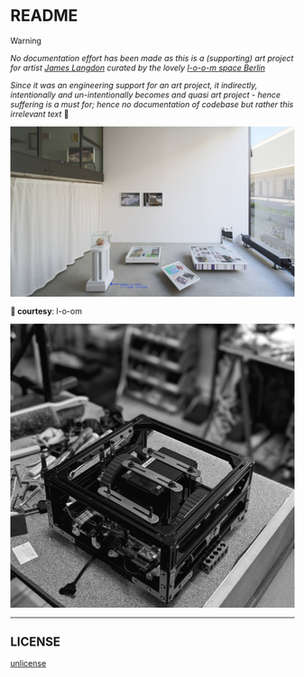 # README

> [!WARNING]  
> _No documentation effort has been made as this is a (supporting) art project for artist [James Langdon](https://www.instagram.com/jameslangdon.eu/) curated by the lovely [l-o-o-m space Berlin](https://www.l-o-o-m.com/chapter/12)_
>
>_Since it was an engineering support for an art project, it indirectly, intentionally and un-intentionally becomes and quasi art project - hence suffering is a must for; hence no documentation of codebase but rather this irrelevant text_ 🥸

![alt text](<assets/Screenshot 2025-06-07 at 19.38.02.png>)

__📸 courtesy__: l-o-om

![alt text](assets/IMG_20250519_235706_453.jpg)

---

## LICENSE

[unlicense](LICENSE)
